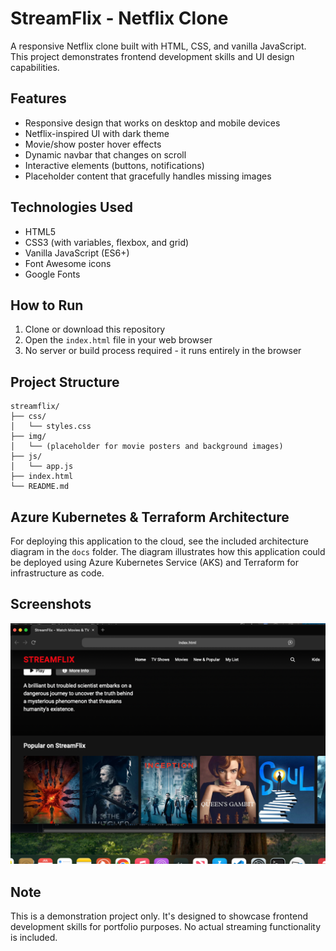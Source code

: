 # StreamFlix - Netflix Clone

A responsive Netflix clone built with HTML, CSS, and vanilla JavaScript. This project demonstrates frontend development skills and UI design capabilities.

## Features

- Responsive design that works on desktop and mobile devices
- Netflix-inspired UI with dark theme
- Movie/show poster hover effects
- Dynamic navbar that changes on scroll
- Interactive elements (buttons, notifications)
- Placeholder content that gracefully handles missing images

## Technologies Used

- HTML5
- CSS3 (with variables, flexbox, and grid)
- Vanilla JavaScript (ES6+)
- Font Awesome icons
- Google Fonts

## How to Run

1. Clone or download this repository
2. Open the `index.html` file in your web browser
3. No server or build process required - it runs entirely in the browser

## Project Structure

```
streamflix/
├── css/
│   └── styles.css
├── img/
│   └── (placeholder for movie posters and background images)
├── js/
│   └── app.js
├── index.html
└── README.md
```

## Azure Kubernetes & Terraform Architecture

For deploying this application to the cloud, see the included architecture diagram in the `docs` folder. The diagram illustrates how this application could be deployed using Azure Kubernetes Service (AKS) and Terraform for infrastructure as code.

## Screenshots

![StreamFlix Screenshot](streamflixscreenshotgv.png)

## Note

This is a demonstration project only. It's designed to showcase frontend development skills for portfolio purposes. No actual streaming functionality is included.

